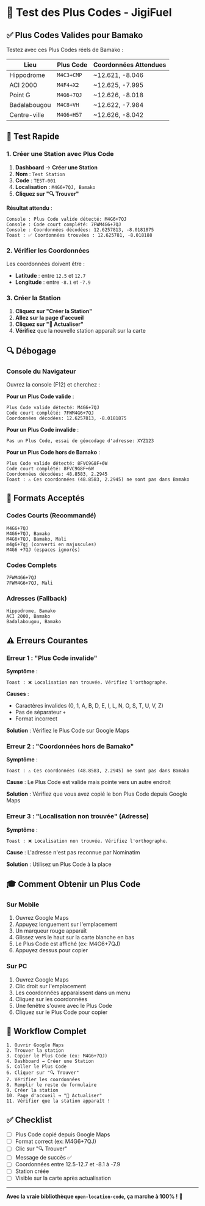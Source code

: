 # 🧪 Test des Plus Codes - JigiFuel

## ✅ Plus Codes Valides pour Bamako

Testez avec ces Plus Codes réels de Bamako :

| Lieu | Plus Code | Coordonnées Attendues |
|------|-----------|----------------------|
| Hippodrome | `M4C3+CMP` | ~12.621, -8.046 |
| ACI 2000 | `M4F4+X2` | ~12.625, -7.995 |
| Point G | `M4G6+7QJ` | ~12.626, -8.018 |
| Badalabougou | `M4C8+VH` | ~12.622, -7.984 |
| Centre-ville | `M4G6+H57` | ~12.626, -8.042 |

## 🎯 Test Rapide

### 1. Créer une Station avec Plus Code

1. **Dashboard** → **Créer une Station**
2. **Nom** : `Test Station`
3. **Code** : `TEST-001`
4. **Localisation** : `M4G6+7QJ, Bamako`
5. **Cliquez sur "🔍 Trouver"**

**Résultat attendu** :
```
Console : Plus Code valide détecté: M4G6+7QJ
Console : Code court complété: 7FWM4G6+7QJ
Console : Coordonnées décodées: 12.6257813, -8.0181875
Toast : ✅ Coordonnées trouvées : 12.625781, -8.018188
```

### 2. Vérifier les Coordonnées

Les coordonnées doivent être :
- **Latitude** : entre `12.5` et `12.7`
- **Longitude** : entre `-8.1` et `-7.9`

### 3. Créer la Station

1. **Cliquez sur "Créer la Station"**
2. **Allez sur la page d'accueil**
3. **Cliquez sur "🔄 Actualiser"**
4. **Vérifiez** que la nouvelle station apparaît sur la carte

## 🔍 Débogage

### Console du Navigateur

Ouvrez la console (F12) et cherchez :

**Pour un Plus Code valide** :
```
Plus Code valide détecté: M4G6+7QJ
Code court complété: 7FWM4G6+7QJ
Coordonnées décodées: 12.6257813, -8.0181875
```

**Pour un Plus Code invalide** :
```
Pas un Plus Code, essai de géocodage d'adresse: XYZ123
```

**Pour un Plus Code hors de Bamako** :
```
Plus Code valide détecté: 8FVC9G8F+6W
Code court complété: 8FVC9G8F+6W
Coordonnées décodées: 48.8583, 2.2945
Toast : ⚠️ Ces coordonnées (48.8583, 2.2945) ne sont pas dans Bamako
```

## 📝 Formats Acceptés

### Codes Courts (Recommandé)
```
M4G6+7QJ
M4G6+7QJ, Bamako
M4G6+7QJ, Bamako, Mali
m4g6+7qj (converti en majuscules)
M4G6 +7QJ (espaces ignorés)
```

### Codes Complets
```
7FWM4G6+7QJ
7FWM4G6+7QJ, Mali
```

### Adresses (Fallback)
```
Hippodrome, Bamako
ACI 2000, Bamako
Badalabougou, Bamako
```

## ⚠️ Erreurs Courantes

### Erreur 1 : "Plus Code invalide"

**Symptôme** :
```
Toast : ❌ Localisation non trouvée. Vérifiez l'orthographe.
```

**Causes** :
- Caractères invalides (0, 1, A, B, D, E, I, L, N, O, S, T, U, V, Z)
- Pas de séparateur `+`
- Format incorrect

**Solution** :
Vérifiez le Plus Code sur Google Maps

### Erreur 2 : "Coordonnées hors de Bamako"

**Symptôme** :
```
Toast : ⚠️ Ces coordonnées (48.8583, 2.2945) ne sont pas dans Bamako
```

**Cause** :
Le Plus Code est valide mais pointe vers un autre endroit

**Solution** :
Vérifiez que vous avez copié le bon Plus Code depuis Google Maps

### Erreur 3 : "Localisation non trouvée" (Adresse)

**Symptôme** :
```
Toast : ❌ Localisation non trouvée. Vérifiez l'orthographe.
```

**Cause** :
L'adresse n'est pas reconnue par Nominatim

**Solution** :
Utilisez un Plus Code à la place

## 🎓 Comment Obtenir un Plus Code

### Sur Mobile

1. Ouvrez Google Maps
2. Appuyez longuement sur l'emplacement
3. Un marqueur rouge apparaît
4. Glissez vers le haut sur la carte blanche en bas
5. Le Plus Code est affiché (ex: M4G6+7QJ)
6. Appuyez dessus pour copier

### Sur PC

1. Ouvrez Google Maps
2. Clic droit sur l'emplacement
3. Les coordonnées apparaissent dans un menu
4. Cliquez sur les coordonnées
5. Une fenêtre s'ouvre avec le Plus Code
6. Cliquez sur le Plus Code pour copier

## 🚀 Workflow Complet

```
1. Ouvrir Google Maps
2. Trouver la station
3. Copier le Plus Code (ex: M4G6+7QJ)
4. Dashboard → Créer une Station
5. Coller le Plus Code
6. Cliquer sur "🔍 Trouver"
7. Vérifier les coordonnées
8. Remplir le reste du formulaire
9. Créer la station
10. Page d'accueil → "🔄 Actualiser"
11. Vérifier que la station apparaît !
```

## ✅ Checklist

- [ ] Plus Code copié depuis Google Maps
- [ ] Format correct (ex: M4G6+7QJ)
- [ ] Clic sur "🔍 Trouver"
- [ ] Message de succès ✅
- [ ] Coordonnées entre 12.5-12.7 et -8.1 à -7.9
- [ ] Station créée
- [ ] Visible sur la carte après actualisation

---

**Avec la vraie bibliothèque `open-location-code`, ça marche à 100% !** 🎉
